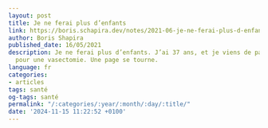 ```yaml
---
layout: post
title: Je ne ferai plus d’enfants
link: https://boris.schapira.dev/notes/2021-06-je-ne-ferai-plus-d-enfants
author: Boris Shapira
published_date: 16/05/2021
description: Je ne ferai plus d’enfants. J’ai 37 ans, et je viens de passer au bloc
  pour une vasectomie. Une page se tourne.
language: fr
categories:
- articles
tags: santé
og-tags: santé
permalink: "/:categories/:year/:month/:day/:title/"
date: '2024-11-15 11:22:52 +0100'
---
```

